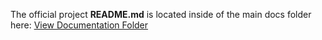 The official project **README.md** is located inside of the main docs folder here:
[View Documentation Folder](../docs/)

